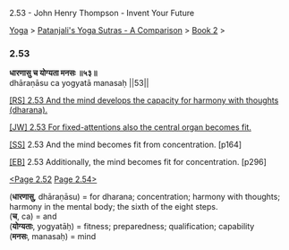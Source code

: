 2.53 - John Henry Thompson - Invent Your Future   
    

[Yoga](../../../yoga.md)‎ > ‎[Patanjali's Yoga Sutras - A Comparison](../../patanjani.md)‎ > ‎[Book 2](../book-2.md)‎ > ‎

### 2.53

**धारणासु च योग्यता मनसः ॥५३॥**  
dhāraṇāsu ca yogyatā manasaḥ ||53||  
  
  
[\[RS\] 2.53 And the mind develops the capacity for harmony with thoughts (dharana).](http://www.ashtangayoga.info/philosophy/yoga-sutra-patanjali/chapter-2/item/dharanasu-cha-yogyata-manasah-53/)  
  
[\[JW\] 2.53 For fixed-attentions also the central organ becomes fit.](http://books.google.com/books?id=YzFImjtOxUwC&pg=PA197&ci=96%2C396%2C756%2C29&source=bookclip)  
  
[\[SS\]](http://www.amazon.com/Yoga-Sutras-Patanjali-Commentary-Satchidananda/dp/0932040381) 2.53 And the mind becomes fit from concentration. \[p164\]  
  
[\[EB\]](http://www.amazon.com/Yoga-Sutras-Patanjali-Translation-Commentary/dp/0865477361/ref=sr_1_1?ie=UTF8&s=books&qid=1250508322&sr=1-1) 2.53 Additionally, the mind becomes fit for concentration. \[p296\]  
  
  
[<Page 2.52](252.md)  [Page 2.54>](254.md)  
  

(**धारणासु**, dhāraṇāsu) = for dharana; concentration; harmony with thoughts; harmony in the mental body; the sixth of the eight steps.  
(**च**, ca) = and  
(**योग्यताः**, yogyatāḥ) = fitness; preparedness; qualification; capability  
(**मनसः**, manasaḥ) = mind

